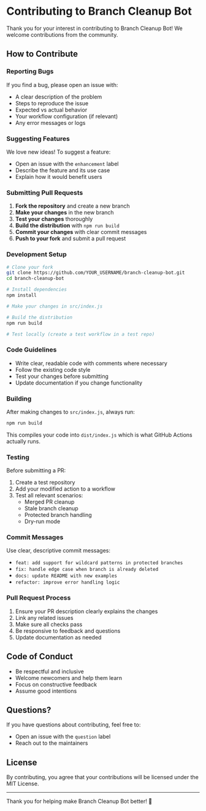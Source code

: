 # Contributing to Branch Cleanup Bot

Thank you for your interest in contributing to Branch Cleanup Bot! We welcome contributions from the community.

## How to Contribute

### Reporting Bugs

If you find a bug, please open an issue with:
- A clear description of the problem
- Steps to reproduce the issue
- Expected vs actual behavior
- Your workflow configuration (if relevant)
- Any error messages or logs

### Suggesting Features

We love new ideas! To suggest a feature:
- Open an issue with the `enhancement` label
- Describe the feature and its use case
- Explain how it would benefit users

### Submitting Pull Requests

1. **Fork the repository** and create a new branch
2. **Make your changes** in the new branch
3. **Test your changes** thoroughly
4. **Build the distribution** with `npm run build`
5. **Commit your changes** with clear commit messages
6. **Push to your fork** and submit a pull request

### Development Setup

```bash
# Clone your fork
git clone https://github.com/YOUR_USERNAME/branch-cleanup-bot.git
cd branch-cleanup-bot

# Install dependencies
npm install

# Make your changes in src/index.js

# Build the distribution
npm run build

# Test locally (create a test workflow in a test repo)
```

### Code Guidelines

- Write clear, readable code with comments where necessary
- Follow the existing code style
- Test your changes before submitting
- Update documentation if you change functionality

### Building

After making changes to `src/index.js`, always run:

```bash
npm run build
```

This compiles your code into `dist/index.js` which is what GitHub Actions actually runs.

### Testing

Before submitting a PR:
1. Create a test repository
2. Add your modified action to a workflow
3. Test all relevant scenarios:
   - Merged PR cleanup
   - Stale branch cleanup
   - Protected branch handling
   - Dry-run mode

### Commit Messages

Use clear, descriptive commit messages:
- `feat: add support for wildcard patterns in protected branches`
- `fix: handle edge case when branch is already deleted`
- `docs: update README with new examples`
- `refactor: improve error handling logic`

### Pull Request Process

1. Ensure your PR description clearly explains the changes
2. Link any related issues
3. Make sure all checks pass
4. Be responsive to feedback and questions
5. Update documentation as needed

## Code of Conduct

- Be respectful and inclusive
- Welcome newcomers and help them learn
- Focus on constructive feedback
- Assume good intentions

## Questions?

If you have questions about contributing, feel free to:
- Open an issue with the `question` label
- Reach out to the maintainers

## License

By contributing, you agree that your contributions will be licensed under the MIT License.

---

Thank you for helping make Branch Cleanup Bot better! 🎉

